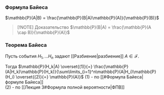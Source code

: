 ### Формула Байеса

$\mathbb{P}(A|B) = \frac{\mathbb{P}(B|A)\mathbb{P}(A)}{\mathbb{P}(B)}$ 


> [!NOTE] Доказательство
> $\mathbb{P}(B|A) = \frac{\mathbb{P}(A \cap B)}{\mathbb{P}(A)}$ 


### Теорема Байеса

Пусть события $H_1,\dots H_n$ задают [[Разбиение|разбиение]] $A \in \mathcal{F}$.

Тогда $\mathbb{P}(H_k|A) \overset{(1)}{=} \frac{\mathbb{P}(A|H_k)\mathbb{P}(H_k)}{\sum\limits_{i=1}^n\mathbb{P}(A|H_i)\mathbb{P}(H_i) \overset{(2)}{=} \mathbb{P}(A)}$
(1) - по [[#Формула Байеса|формуле Байеса]]  
(2) - по [[Лекция 3#Формула полной вероятности|ФПВ]]
